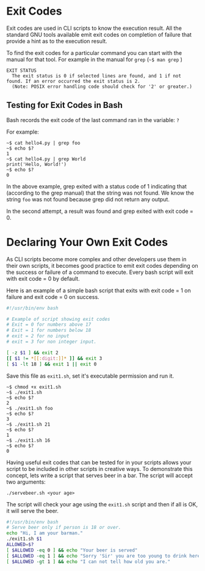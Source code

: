 # Exit Codes

Exit codes are used in CLI scripts to know the execution result.  All the standard GNU tools available emit exit codes on completion of failure that provide a hint as to the execution result.

To find the exit codes for a particular command you can start with the manual for that tool.  For example in the manual for `grep` \(`~$ man grep` \)

```
EXIT STATUS
  The exit status is 0 if selected lines are found, and 1 if not found. If an error occurred the exit status is 2. 
  (Note: POSIX error handling code should check for '2' or greater.)
```

## Testing for Exit Codes in Bash

Bash records the exit code of the last command ran in the variable: `?`

For example:

```
~$ cat hello4.py | grep foo
~$ echo $?
1
~$ cat hello4.py | grep World
print('Hello, World!')
~$ echo $?
0
```

In the above example, grep exited with a status code of 1 indicating that \(according to the grep manual\) that the string was not found.  We know the string `foo` was not found because grep did not return any output.

In the second attempt, a result was found and grep exited with exit code = 0.

# Declaring Your Own Exit Codes

As CLI scripts become more complex and other developers use them in their own scripts, it becomes good practice to emit exit codes depending on the success or failure of a command to execute.  Every bash script will exit with exit code = 0 by default.

Here is an example of a simple bash script that exits with exit code = 1 on failure and exit code = 0 on success.

```bash
#!/usr/bin/env bash

# Example of script showing exit codes
# Exit = 0 for numbers above 17
# Exit = 1 for numbers below 18
# exit = 2 for no input
# exit = 3 for non integer input.

[ -z $1 ] && exit 2
[[ $1 != *[[:digit:]]* ]] && exit 3
[ $1 -lt 18 ] && exit 1 || exit 0
```

Save this file as `exit1.sh`, set it's executable permission and run it.

```
~$ chmod +x exit1.sh
~$ ./exit1.sh
~$ echo $?
2
~$ ./exit1.sh foo
~$ echo $?
3
~$ ./exit1.sh 21
~$ echo $?
1
~$ ./exit1.sh 16
~$ echo $?
0
```

Having useful exit codes that can be tested for in your scripts allows your script to be included in other scripts in creative ways.  To demonstrate this concept, lets write a script that serves beer in a bar.  The script will accept two arguments:

```
./servebeer.sh <your age>
```

The script will check your age using the `exit1.sh` script and then if all is OK, it will serve the beer.

```bash
#!/usr/bin/env bash
# Serve beer only if person is 18 or over.
echo "Hi, I am your barman."
./exit1.sh $1
ALLOWED=$?
[ $ALLOWED -eq 0 ] && echo "Your beer is served"
[ $ALLOWED -eq 1 ] && echo "Sorry 'Sir' you are too young to drink here."
[ $ALLOWED -gt 1 ] && echo "I can not tell how old you are."
```

